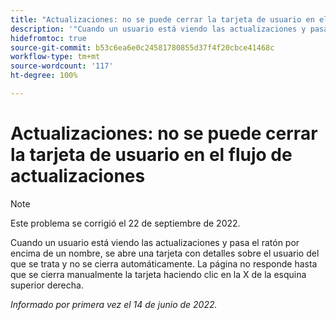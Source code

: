 ```yaml
---
title: "Actualizaciones: no se puede cerrar la tarjeta de usuario en el flujo de actualizaciones"
description: '"Cuando un usuario está viendo las actualizaciones y pasa el ratón por encima de un nombre, se abre una tarjeta con detalles sobre el usuario del que se trata y no se cierra automáticamente. La página no responde hasta que se cierra manualmente la tarjeta haciendo clic en la X de la esquina superior derecha".'
hidefromtoc: true
source-git-commit: b53c6ea6e0c24581780855d37f4f20cbce41468c
workflow-type: tm+mt
source-wordcount: '117'
ht-degree: 100%

---
```



# Actualizaciones: no se puede cerrar la tarjeta de usuario en el flujo de actualizaciones

>[!NOTE]
>
>Este problema se corrigió el 22 de septiembre de 2022.

Cuando un usuario está viendo las actualizaciones y pasa el ratón por encima de un nombre, se abre una tarjeta con detalles sobre el usuario del que se trata y no se cierra automáticamente. La página no responde hasta que se cierra manualmente la tarjeta haciendo clic en la X de la esquina superior derecha.

_Informado por primera vez el 14 de junio de 2022._
